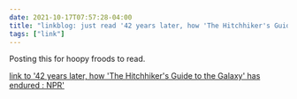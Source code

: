 ```yaml
---
date: 2021-10-17T07:57:28-04:00
title: "linkblog: just read '42 years later, how 'The Hitchhiker's Guide to the Galaxy' has endured : NPR'"
tags: ["link"]
---
```

Posting this for hoopy froods to read.
 
[link to '42 years later, how 'The Hitchhiker's Guide to the Galaxy' has endured : NPR'](https://www.npr.org/2021/10/17/1046593657/its-been-42-years-since-the-hitchhikers-guide-answered-the-ultimate-question)
